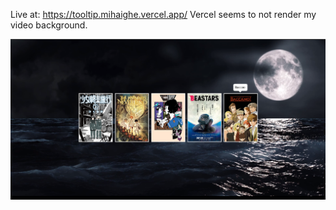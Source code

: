 Live at: https://tooltip.mihaighe.vercel.app/
Vercel seems to not render my video background.

![Alt text](/content/Screen1.png?raw=true "Screen1")
